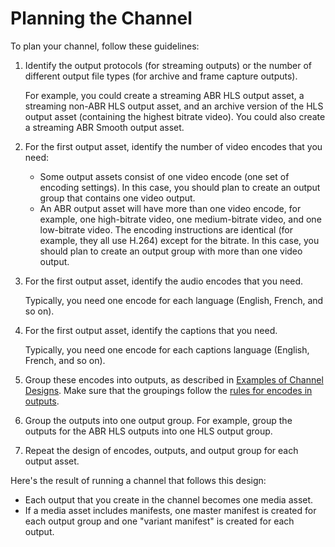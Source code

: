 # Planning the Channel<a name="planning-the-channel"></a>

 To plan your channel, follow these guidelines:

1. Identify the output protocols \(for streaming outputs\) or the number of different output file types \(for archive and frame capture outputs\)\. 

   For example, you could create a streaming ABR HLS output asset, a streaming non\-ABR HLS output asset, and an archive version of the HLS output asset \(containing the highest bitrate video\)\. You could also create a streaming ABR Smooth output asset\. 

1. For the first output asset, identify the number of video encodes that you need: 
   + Some output assets consist of one video encode \(one set of encoding settings\)\. In this case, you should plan to create an output group that contains one video output\.
   + An ABR output asset will have more than one video encode, for example, one high\-bitrate video, one medium\-bitrate video, and one low\-bitrate video\. The encoding instructions are identical \(for example, they all use H\.264\) except for the bitrate\. In this case, you should plan to create an output group with more than one video output\.

1. For the first output asset, identify the audio encodes that you need\.

   Typically, you need one encode for each language \(English, French, and so on\)\.

1. For the first output asset, identify the captions that you need\.

   Typically, you need one encode for each captions language \(English, French, and so on\)\.

1. Group these encodes into outputs, as described in [Examples of Channel Designs](examples-channel-design.md)\. Make sure that the groupings follow the [rules for encodes in outputs](rules-for-encodes-in-an-output.md)\.

1. Group the outputs into one output group\. For example, group the outputs for the ABR HLS outputs into one HLS output group\.

1. Repeat the design of encodes, outputs, and output group for each output asset\.

Here's the result of running a channel that follows this design:
+ Each output that you create in the channel becomes one media asset\.
+ If a media asset includes manifests, one master manifest is created for each output group and one "variant manifest" is created for each output\.